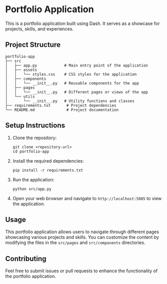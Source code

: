 # Portfolio Application

This is a portfolio application built using Dash. It serves as a showcase for projects, skills, and experiences.

## Project Structure

```
portfolio-app
├── src
│   ├── app.py            # Main entry point of the application
│   ├── assets
│   │   └── styles.css    # CSS styles for the application
│   ├── components
│   │   └── __init__.py   # Reusable components for the app
│   ├── pages
│   │   └── __init__.py   # Different pages or views of the app
│   └── utils
│       └── __init__.py   # Utility functions and classes
├── requirements.txt       # Project dependencies
└── README.md              # Project documentation
```

## Setup Instructions

1. Clone the repository:
   ```
   git clone <repository-url>
   cd portfolio-app
   ```

2. Install the required dependencies:
   ```
   pip install -r requirements.txt
   ```

3. Run the application:
   ```
   python src/app.py
   ```

4. Open your web browser and navigate to `http://localhost:5085` to view the application.

## Usage

This portfolio application allows users to navigate through different pages showcasing various projects and skills. You can customize the content by modifying the files in the `src/pages` and `src/components` directories.

## Contributing

Feel free to submit issues or pull requests to enhance the functionality of the portfolio application.